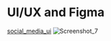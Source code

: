 # UI/UX and Figma
[social_media_ui](https://www.figma.com/file/sp15QMnHDE0dhVI6CckIgD/IMK-KELOMPOK-2?node-id=0-1)
![Screenshot_7](https://user-images.githubusercontent.com/83412242/233721513-69be7afb-fd33-4dbf-bec6-097e45453b64.png)

